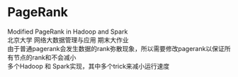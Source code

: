 # PageRank
Modified PageRank in Hadoop and Spark</br>
北京大学 网络大数据管理与应用 期末大作业</br>
由于普通pagerank会发生数据的rank弥散现象，所以需要修改pagerank以保证所有节点的rank和不会减小</br>
多个Hadoop 和 Spark实现，其中多个trick来减小运行速度
